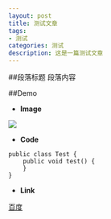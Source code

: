 ```yaml
---
layout: post
title: 测试文章
tags:
- 测试
categories: 测试
description: 这是一篇测试文章
---
```

##段落标题
段落内容

<!-- more -->
##Demo
- **Image**

<img src="https://avatars2.githubusercontent.com/u/3197744?v=3&s=40" style="display:block;margin:auto"/>

- **Code**

```
public class Test {
    public void test() {
    }
}
```

- **Link**

[百度](http://www.baidu.com/)

